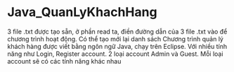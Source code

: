 # Java_QuanLyKhachHang
3 file .txt được tạo sẵn, ở phần read ta, điền đường dẫn của 3 file .txt vào để chương trình hoạt động. Có thể tạo mới lại danh sách
Chương trình quản lý khách hàng được viết bằng ngôn ngữ Java, chạy trên Eclipse. Với nhiều tính năng như Login, Register account.
2 loại account Admin và Guest. Mỗi loại account sẽ có các tính năng khác nhau 
